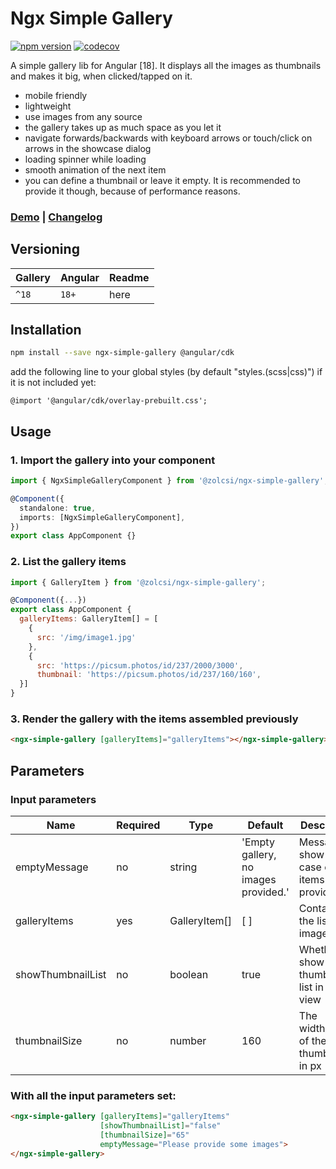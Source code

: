 # Ngx Simple Gallery

[![npm version](https://badge.fury.io/js/ngx-simple-gallery.svg)](https://badge.fury.io/js/ngx-simple-gallery)
[![codecov](https://codecov.io/gh/zolcsi/ngx-simple-gallery/graph/badge.svg?token=772F41V3M1)](https://codecov.io/gh/zolcsi/ngx-simple-gallery)

A simple gallery lib for Angular [18]. It displays all the images as thumbnails and makes it big, when clicked/tapped on it.
 - mobile friendly
 - lightweight
 - use images from any source
 - the gallery takes up as much space as you let it
 - navigate forwards/backwards with keyboard arrows or touch/click on arrows in the showcase dialog
 - loading spinner while loading
 - smooth animation of the next item
 - you can define a thumbnail or leave it empty. It is recommended to provide it though, because of performance reasons.

### [**Demo**](https://zolcsi.github.io/ngx-simple-gallery/) | [**Changelog**](https://github.com/zolcsi/ngx-simple-gallery/blob/main/CHANGELOG.md)


## Versioning

| Gallery     | Angular | Readme                                                       |
|-------------|---------| ------------------------------------------------------------ |
| `^18`       | `18+`   | here                                                         |


## Installation

```sh
npm install --save ngx-simple-gallery @angular/cdk
```
add the following line to your global styles (by default "styles.(scss|css)") if it is not included yet: 
```
@import '@angular/cdk/overlay-prebuilt.css';
```

## Usage

### 1. Import the gallery into your component

```ts
import { NgxSimpleGalleryComponent } from '@zolcsi/ngx-simple-gallery';

@Component({
  standalone: true,
  imports: [NgxSimpleGalleryComponent],
})
export class AppComponent {}
```

### 2. List the gallery items

```js
import { GalleryItem } from '@zolcsi/ngx-simple-gallery';

@Component({...})
export class AppComponent {
  galleryItems: GalleryItem[] = [
    { 
      src: '/img/image1.jpg' 
    }, 
    {
      src: 'https://picsum.photos/id/237/2000/3000',
      thumbnail: 'https://picsum.photos/id/237/160/160',
  }]
}
```

### 3. Render the gallery with the items assembled previously

```html
<ngx-simple-gallery [galleryItems]="galleryItems"></ngx-simple-gallery>
```

## Parameters

### Input parameters

| Name              | Required | Type          | Default                               | Description                                        |                              
|-------------------|----------|---------------|---------------------------------------|----------------------------------------------------| 
| emptyMessage      | no       | string        | 'Empty gallery, no images  provided.' | Message to show in case empty items provided       |
| galleryItems      | yes      | GalleryItem[] | [ ]                                   | Contains the list of images                        |
| showThumbnailList | no       | boolean       | true                                  | Whether to show the thumbnail list in modal view   |                                      |
| thumbnailSize     | no       | number        | 160                                   | The width/height of the thumbnails in px           |

### With all the input parameters set:

```html
<ngx-simple-gallery [galleryItems]="galleryItems"
                    [showThumbnailList]="false"
                    [thumbnailSize]="65"
                    emptyMessage="Please provide some images">  
</ngx-simple-gallery>
```

